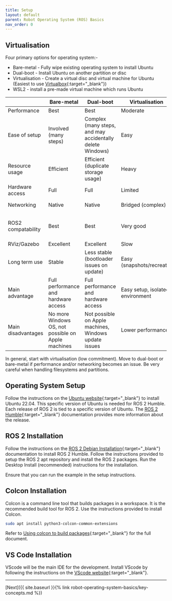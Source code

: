 ```yaml
---
title: Setup
layout: default
parent: Robot Operating System (ROS) Basics
nav_order: 0
---
```


## Virtualisation

Four primary options for operating system:-
  * Bare-metal - Fully wipe existing operating system to install Ubuntu
  * Dual-boot - Install Ubuntu on another partition or disc
  * Virtualisation - Create a virtual disc and virtual machine for Ubuntu (Easiest to use [Virtualbox](https://www.virtualbox.org/wiki/Downloads){:target="_blank"})
  * WSL2 - install a pre-made virtual machine which runs Ubuntu

|                    | Bare-metal                                         | Dual-boot                                                 | Virtualisation                   | WSL2                                       |
|--------------------|----------------------------------------------------|-----------------------------------------------------------|----------------------------------|--------------------------------------------|
| Performance        | Best                                               | Best                                                      | Moderate                         | Moderate                                   |
| Ease of setup      | Involved (many steps)                              | Complex (many steps, and may accidentally delete Windows) | Easy              | Easy                                           |
| Resource usage     | Efficient                                          | Efficient (duplicate storage usage)                       | Heavy                            | Mostly efficient                           |
| Hardware access    | Full                                               | Full                                                      | Limited                          | Less limited but finicky                   |
| Networking         | Native                                             | Native                                                    | Bridged (complex)                | Mildly complex                             |
| ROS2 compatability | Best                                               | Best                                                      | Very good                        | Good (software), unreliable (hardware)     |
| RViz/Gazebo        | Excellent                                          | Excellent                                                 | Slow                             | Not very fast                              |
| Long term use      | Stable                                             | Less stable (bootloader issues on update)                 | Easy (snapshots/recreate)        | Easy                                       |
| Main advantage     | Full performance and hardware access               | Full performance and hardware access                      | Easy setup, isolated environment | Easiest setup, mostly isolated environment |
| Main disadvantages | No more Windows OS, not possible on Apple machines | Not possible on Apple machines, Windows update issues     | Lower performance                | Less popular/well-supported                |

In general, start with virtualisation (low commitment). Move to dual-boot or bare-metal if performance and/or networking becomes an issue. Be very careful when handling filesystems and partitions.

## Operating System Setup

Follow the instructions on the [Ubuntu website](https://ubuntu.com/tutorials/install-ubuntu-desktop#1-overview){:target="_blank"} to install Ubuntu 22.04. This specific version of Ubuntu is needed for ROS 2 Humble. Each release of ROS 2 is tied to a specific version of Ubuntu. The [ROS 2 Humble](https://docs.ros.org/en/humble/index.html){:target="_blank"} documentation provides more information about the release.

## ROS 2 Installation

Follow the instructions on the [ROS 2 Debian Installation](https://docs.ros.org/en/humble/Installation/Ubuntu-Install-Debians.html){:target="_blank"} documentation to install ROS 2 Humble. Follow the instructions provided to setup the ROS 2 apt repository and install the ROS 2 packages. Run the Desktop Install (recommended) instructions for the installation.

Ensure that you can run the example in the setup instructions.

## Colcon Installation

Colcon is a command line tool that builds packages in a workspace. It is the recommended build tool for ROS 2. Use the instructions provided to install Colcon.

```bash
sudo apt install python3-colcon-common-extensions
```

Refer to [Using colcon to build packages](https://docs.ros.org/en/humble/Tutorials/Beginner-Client-Libraries/Colcon-Tutorial.html){:target="_blank"} for the full document.

## VS Code Installation

VScode will be the main IDE for the development. Install VScode by following the instructions on the [VScode website](https://code.visualstudio.com/docs/setup/linux){:target="_blank"}.

---
[Next]({{ site.baseurl }}{% link robot-operating-system-basics/key-concepts.md %})
